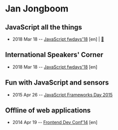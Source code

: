 # Jan Jongboom

## JavaScript all the things
- 2018 Mar 18 -- [JavaScript fwdays&#39;18](https://youtu.be/tTPk0OdMCqM) [en] | [:notebook:](https://www.slideshare.net/fwdays/jan-jongboom-javascript-all-the-things)  
## International Speakers&#39; Corner
- 2018 Mar 18 -- [JavaScript fwdays&#39;18](https://youtu.be/0WMLFRz6veY) [en]   
## Fun with JavaScript and sensors
- 2015 Apr 26 -- [JavaScript Frameworks Day 2015](https://frameworksdays.com/event/js-frameworks-day-2015/review/fun-with-javascript-and-sensors)    
## Offline of web applications
- 2014 Apr 19 -- [Frontend Dev Conf’14](https://www.youtube.com/watch?v=AbixY3W8ayo) [en]   
